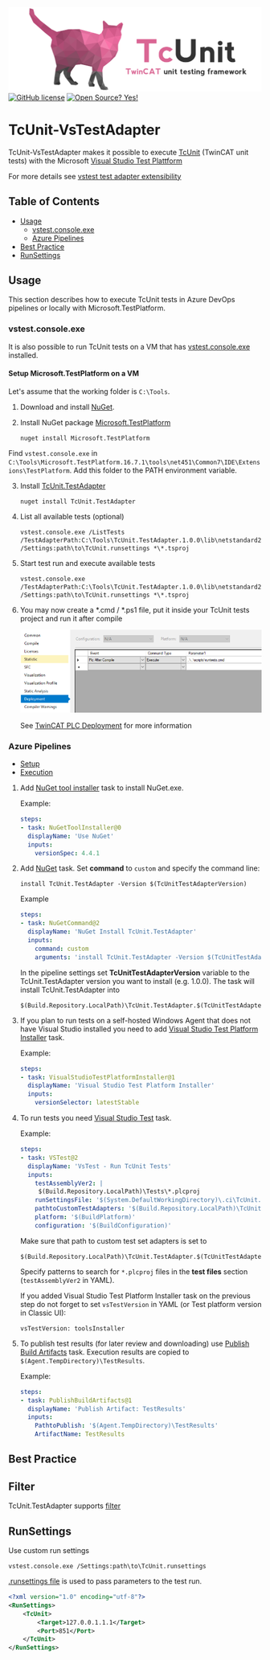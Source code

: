 
![TcUnit logo](assets/images/TcUnit.png)
[![GitHub license](https://img.shields.io/github/license/Naereen/StrapDown.js.svg)](https://github.com/philippleidig/TcUnit-VsTestAdapter/blob/main/LICENSE)
[![Open Source? Yes!](https://badgen.net/badge/Open%20Source%20%3F/Yes%21/blue?icon=github)](https://github.com/philippleidig/TcUnit-VsTestAdapter)

# TcUnit-VsTestAdapter

TcUnit-VsTestAdapter makes it possible to execute [TcUnit](https://github.com/tcunit/TcUnit)
(TwinCAT unit tests) with the Microsoft [Visual Studio Test Plattform](https://github.com/microsoft/vstest)

For more details see [vstest test adapter extensibility](https://github.com/microsoft/vstest/blob/main/docs/RFCs/0004-Adapter-Extensibility.md)

## Table of Contents

- [Usage](#usage)
    - [vstest.console.exe](#vstest.console.exe)
    - [Azure Pipelines](#azure-pipelines)
- [Best Practice](#best-practice)
- [RunSettings](#runsettings)

## Usage

This section describes how to execute TcUnit tests in Azure DevOps pipelines or locally with Microsoft.TestPlatform.

### vstest.console.exe

It is also possible to run TcUnit tests on a VM that has [vstest.console.exe](https://docs.microsoft.com/en-us/visualstudio/test/vstest-console-options?view=vs-2019) installed.

#### Setup Microsoft.TestPlatform on a VM

Let's assume that the working folder is `C:\Tools`.

1. Download and install [NuGet](https://www.nuget.org/downloads).
2. Install NuGet package [Microsoft.TestPlatform](https://www.nuget.org/packages/Microsoft.TestPlatform)

    ```
    nuget install Microsoft.TestPlatform
    ```
Find `vstest.console.exe` in `C:\Tools\Microsoft.TestPlatform.16.7.1\tools\net451\Common7\IDE\Extensions\TestPlatform`. 
Add this folder to the PATH environment variable.

3. Install [TcUnit.TestAdapter](https://www.nuget.org/packages/TcUnit.TestAdapter)

    ```
    nuget install TcUnit.TestAdapter
    ```
    
4. List all available tests (optional)

    ```
    vstest.console.exe /ListTests /TestAdapterPath:C:\Tools\TcUnit.TestAdapter.1.0.0\lib\netstandard2.0 /Settings:path\to\TcUnit.runsettings *\*.tsproj
    ```

5. Start test run and execute available tests

    ```
    vstest.console.exe /TestAdapterPath:C:\Tools\TcUnit.TestAdapter.1.0.0\lib\netstandard2.0 /Settings:path\to\TcUnit.runsettings *\*.tsproj
    ```

6. You may now create a *.cmd / *.ps1 file, put it inside your TcUnit tests project and run it after compile

    ![twincat-plc-deployment.png](/assets/images/twincat-plc-deployment.png)

    See [TwinCAT PLC Deployment](https://infosys.beckhoff.com/english.php?content=../content/1033/tc3_plc_intro/3260050187.html&id=1675861973834834662) for more information

### Azure Pipelines

- [Setup](https://learn.microsoft.com/en-us/azure/devops/pipelines/tasks/reference/visual-studio-test-platform-installer-v1?view=azure-pipelines&viewFallbackFrom=azure-devops)
- [Execution](https://learn.microsoft.com/en-us/azure/devops/pipelines/tasks/reference/vstest-v2?view=azure-pipelines&viewFallbackFrom=azure-devops)


1. Add [NuGet tool installer](https://docs.microsoft.com/en-us/azure/devops/pipelines/tasks/tool/nuget?view=azure-devops) task to install NuGet.exe.
    
    Example:
    
    ```yaml
    steps:
    - task: NuGetToolInstaller@0
      displayName: 'Use NuGet'
      inputs:
        versionSpec: 4.4.1
    ```
3. Add [NuGet](https://docs.microsoft.com/en-us/azure/devops/pipelines/tasks/package/nuget?view=azure-devops) task. Set **command** to `custom` and specify the command line:

    ```
    install TcUnit.TestAdapter -Version $(TcUnitTestAdapterVersion)
    ```
    
    Example
    
    ```yaml
    steps:
    - task: NuGetCommand@2
      displayName: 'NuGet Install TcUnit.TestAdapter'
      inputs:
        command: custom
        arguments: 'install TcUnit.TestAdapter -Version $(TcUnitTestAdapterVersion)'    
    ```
    
    In the pipeline settings set **TcUnitTestAdapterVersion** variable to the TcUnit.TestAdapter version you want to install (e.g. 1.0.0). The task will install TcUnit.TestAdapter into 
    
    ```
    $(Build.Repository.LocalPath)\TcUnit.TestAdapter.$(TcUnitTestAdapterVersion)\lib\netstandard2.0
    ```
4. If you plan to run tests on a self-hosted Windows Agent that does not have Visual Studio installed you need to add [Visual Studio Test Platform Installer](https://docs.microsoft.com/en-us/azure/devops/pipelines/tasks/tool/vstest-platform-tool-installer?view=azure-devops) task.

    Example:
    
    ```yaml
    steps:
    - task: VisualStudioTestPlatformInstaller@1
      displayName: 'Visual Studio Test Platform Installer'
      inputs:
        versionSelector: latestStable
    ```

5. To run tests you need [Visual Studio Test](https://docs.microsoft.com/en-us/azure/devops/pipelines/tasks/test/vstest?view=azure-devops) task.

    Example:
    
    ```yaml
    steps:
    - task: VSTest@2
      displayName: 'VsTest - Run TcUnit Tests'
      inputs:
        testAssemblyVer2: |
         $(Build.Repository.LocalPath)\Tests\*.plcproj
        runSettingsFile: '$(System.DefaultWorkingDirectory)\.ci\TcUnit.runsettings'
        pathtoCustomTestAdapters: '$(Build.Repository.LocalPath)\TcUnit.TestAdapter.$(TcUnitTestAdapterVersion)\lib\netstandard2.0'
        platform: '$(BuildPlatform)'
        configuration: '$(BuildConfiguration)'
    ```

    Make sure that path to custom test set adapters is set to
    
    ```
    $(Build.Repository.LocalPath)\TcUnit.TestAdapter.$(TcUnitTestAdapterVersion)\lib\netstandard2.0
    ```
    
    Specify patterns to search for `*.plcproj` files in the **test files** section (`testAssemblyVer2` in YAML).
    
    If you added Visual Studio Test Platform Installer task on the previous step do not forget to set `vsTestVersion` in YAML (or Test platform version in Classic UI):
    
    ```
    vsTestVersion: toolsInstaller
    ```
    
6. To publish test results (for later review and downloading) use [Publish Build Artifacts](https://docs.microsoft.com/en-us/azure/devops/pipelines/tasks/utility/publish-build-artifacts?view=azure-devops) task. Execution results are copied to `$(Agent.TempDirectory)\TestResults`.

    Example:
    
    ```yaml
    steps:
    - task: PublishBuildArtifacts@1
      displayName: 'Publish Artifact: TestResults'
      inputs:
        PathtoPublish: '$(Agent.TempDirectory)\TestResults'
        ArtifactName: TestResults
    ```

## Best Practice




## Filter  

TcUnit.TestAdapter supports [filter](https://github.com/Microsoft/vstest-docs/blob/master/docs/filter.md) 

## RunSettings

Use custom run settings
```
vstest.console.exe /Settings:path\to\TcUnit.runsettings
```

[.runsettings file](https://docs.microsoft.com/en-us/visualstudio/test/configure-unit-tests-by-using-a-dot-runsettings-file) is used to pass parameters to the test run.

```xml
<?xml version="1.0" encoding="utf-8"?>
<RunSettings>
    <TcUnit>
        <Target>127.0.0.1.1.1</Target> 
        <Port>851</Port>
    </TcUnit>
</RunSettings>
```

